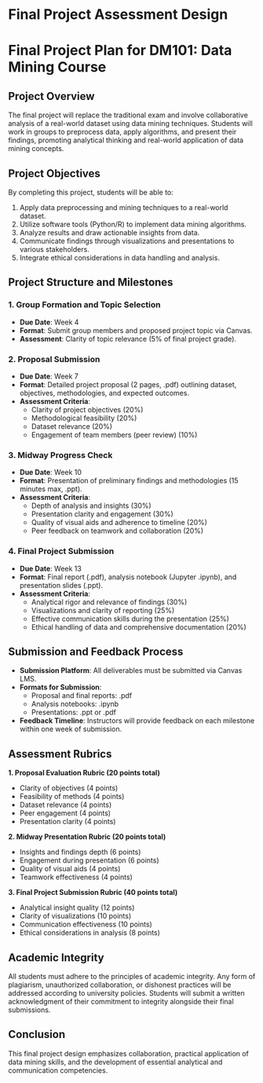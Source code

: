 Final Project Assessment Design
===============================

# Final Project Plan for DM101: Data Mining Course

## Project Overview
The final project will replace the traditional exam and involve collaborative analysis of a real-world dataset using data mining techniques. Students will work in groups to preprocess data, apply algorithms, and present their findings, promoting analytical thinking and real-world application of data mining concepts.

## Project Objectives
By completing this project, students will be able to:
1. Apply data preprocessing and mining techniques to a real-world dataset.
2. Utilize software tools (Python/R) to implement data mining algorithms.
3. Analyze results and draw actionable insights from data.
4. Communicate findings through visualizations and presentations to various stakeholders.
5. Integrate ethical considerations in data handling and analysis.

## Project Structure and Milestones

### 1. Group Formation and Topic Selection
- **Due Date**: Week 4
- **Format**: Submit group members and proposed project topic via Canvas.
- **Assessment**: Clarity of topic relevance (5% of final project grade).

### 2. Proposal Submission
- **Due Date**: Week 7
- **Format**: Detailed project proposal (2 pages, .pdf) outlining dataset, objectives, methodologies, and expected outcomes.
- **Assessment Criteria**:
  - Clarity of project objectives (20%)
  - Methodological feasibility (20%)
  - Dataset relevance (20%)
  - Engagement of team members (peer review) (10%)

### 3. Midway Progress Check
- **Due Date**: Week 10
- **Format**: Presentation of preliminary findings and methodologies (15 minutes max, .ppt).
- **Assessment Criteria**:
  - Depth of analysis and insights (30%)
  - Presentation clarity and engagement (30%)
  - Quality of visual aids and adherence to timeline (20%)
  - Peer feedback on teamwork and collaboration (20%)

### 4. Final Project Submission
- **Due Date**: Week 13
- **Format**: Final report (.pdf), analysis notebook (Jupyter .ipynb), and presentation slides (.ppt).
- **Assessment Criteria**:
  - Analytical rigor and relevance of findings (30%)
  - Visualizations and clarity of reporting (25%)
  - Effective communication skills during the presentation (25%)
  - Ethical handling of data and comprehensive documentation (20%)

## Submission and Feedback Process
- **Submission Platform**: All deliverables must be submitted via Canvas LMS.
- **Formats for Submission**:
  - Proposal and final reports: .pdf
  - Analysis notebooks: .ipynb
  - Presentations: .ppt or .pdf
- **Feedback Timeline**: Instructors will provide feedback on each milestone within one week of submission.

## Assessment Rubrics
**1. Proposal Evaluation Rubric (20 points total)**
   - Clarity of objectives (4 points)
   - Feasibility of methods (4 points)
   - Dataset relevance (4 points)
   - Peer engagement (4 points)
   - Presentation clarity (4 points)

**2. Midway Presentation Rubric (20 points total)**
   - Insights and findings depth (6 points)
   - Engagement during presentation (6 points)
   - Quality of visual aids (4 points)
   - Teamwork effectiveness (4 points)

**3. Final Project Submission Rubric (40 points total)**
   - Analytical insight quality (12 points)
   - Clarity of visualizations (10 points)
   - Communication effectiveness (10 points)
   - Ethical considerations in analysis (8 points)

## Academic Integrity
All students must adhere to the principles of academic integrity. Any form of plagiarism, unauthorized collaboration, or dishonest practices will be addressed according to university policies. Students will submit a written acknowledgment of their commitment to integrity alongside their final submissions. 

## Conclusion
This final project design emphasizes collaboration, practical application of data mining skills, and the development of essential analytical and communication competencies.